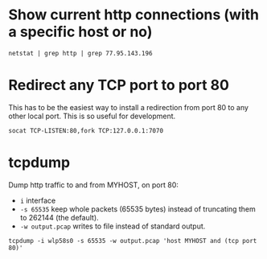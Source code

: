 # Show current http connections (with a specific host or no)

```
netstat | grep http | grep 77.95.143.196
```

# Redirect any TCP port to port 80

This has to be the easiest way to install a redirection from port 80 to any
other local port. This is so useful for development.

```
socat TCP-LISTEN:80,fork TCP:127.0.0.1:7070
```

# tcpdump

Dump http traffic to and from MYHOST, on port 80:
 - `i` interface
 - `-s 65535` keep whole packets (65535 bytes) instead of truncating them to
    262144 (the default).
 - `-w output.pcap` writes to file instead of standard output.

```
tcpdump -i wlp58s0 -s 65535 -w output.pcap 'host MYHOST and (tcp port 80)'
```

